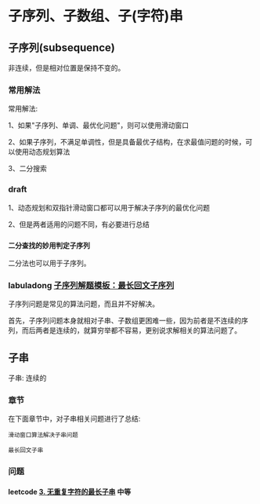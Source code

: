 # 子序列、子数组、子(字符)串



## 子序列(subsequence)

非连续，但是相对位置是保持不变的。

### 常用解法

常用解法:

1、如果"子序列、单调、最优化问题"，则可以使用滑动窗口

2、如果子序列，不满足单调性，但是具备最优子结构，在求最值问题的时候，可以使用动态规划算法

3、二分搜索

### draft

1、动态规划和双指针滑动窗口都可以用于解决子序列的最优化问题

2、但是两者适用的问题不同，有必要进行总结

### `二分查找的妙用判定子序列`

二分法也可以用于子序列。

### labuladong [子序列解题模板：最长回文子序列](https://mp.weixin.qq.com/s/zNai1pzXHeB2tQE6AdOXTA)

子序列问题是常见的算法问题，而且并不好解决。

首先，子序列问题本身就相对子串、子数组更困难一些，因为前者是不连续的序列，而后两者是连续的，就算穷举都不容易，更别说求解相关的算法问题了。



## 子串

子串: 连续的

### 章节

在下面章节中，对子串相关问题进行了总结: 

`滑动窗口算法解决子串问题`

`最长回文子串`

### 问题

#### leetcode [3. 无重复字符的最长子串](https://leetcode-cn.com/problems/longest-substring-without-repeating-characters/) 中等